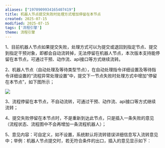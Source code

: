 ```yaml
---
aliases: ["1970909934165407419"]
title: 机器人节点提交失败时处理方式增加停留在本节点
created: 2025-07-15
modified: 2025-07-15
tags: ['流程引擎']
theme: 流程引擎
---
```


1、目前机器人节点如果提交失败，处理方式可以为提交或退回到指定节点、提交到指定干预对象，即都会自动流转掉，无法停留在机器人节点，本次版本支持能停留在本节点，可通过干预、动作流、api接口等方式继续流转。

2、机器人节点（自动处理及等待类型节点），在自动处理指令详细设置及等待指令详细设置的“流程异常处理设置”中，提交下一节点失败时处理方式中增加“停留在本节点”，如下图所示；

![](https://myhelpdoc.oss-cn-heyuan.aliyuncs.com/mdimages/b8815baad2c1a1d242c9432d4503c983.jpg)

3、流程停留在本节点，不自动流转，可通过干预、动作流、api接口等方式继续流转；

4、提交失败停留在本节点时，不是重新到达此节点，只是插入一条失败的意见（流程状态、流程图中不会再增加一条流程机器人）；

5、意见内容：可自定义，如不设置，系统默认将流转错误详细信息写入流转意见中；举例：机器人节点提交时，若无符合条件的出口，插入的意见显示如下：

